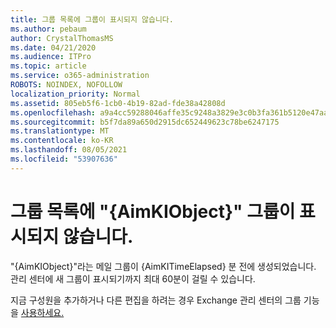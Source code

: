 ```yaml
---
title: 그룹 목록에 그룹이 표시되지 않습니다.
ms.author: pebaum
author: CrystalThomasMS
ms.date: 04/21/2020
ms.audience: ITPro
ms.topic: article
ms.service: o365-administration
ROBOTS: NOINDEX, NOFOLLOW
localization_priority: Normal
ms.assetid: 805eb5f6-1cb0-4b19-82ad-fde38a42808d
ms.openlocfilehash: a9a4cc59288046affe35c9248a3829e3c0b3fa361b5120e47aaeaa34eec7a983
ms.sourcegitcommit: b5f7da89a650d2915dc652449623c78be6247175
ms.translationtype: MT
ms.contentlocale: ko-KR
ms.lasthandoff: 08/05/2021
ms.locfileid: "53907636"
---
```

# <a name="your-group-aimkiobject-not-showing-in-groups-list"></a>그룹 목록에 "{AimKIObject}" 그룹이 표시되지 않습니다.

"{AimKIObject}"라는 메일 그룹이 {AimKITimeElapsed} 분 전에 생성되었습니다. 관리 센터에 새 그룹이 표시되기까지 최대 60분이 걸릴 수 있습니다.
  
지금 구성원을 추가하거나 다른 편집을 하려는 경우 Exchange 관리 센터의 그룹 기능을 [사용하세요.](https://outlook.office365.com/ecp/?rfr=Admin_o365&amp;exsvurl=1&amp;mkt=en-US.aspx)
  

